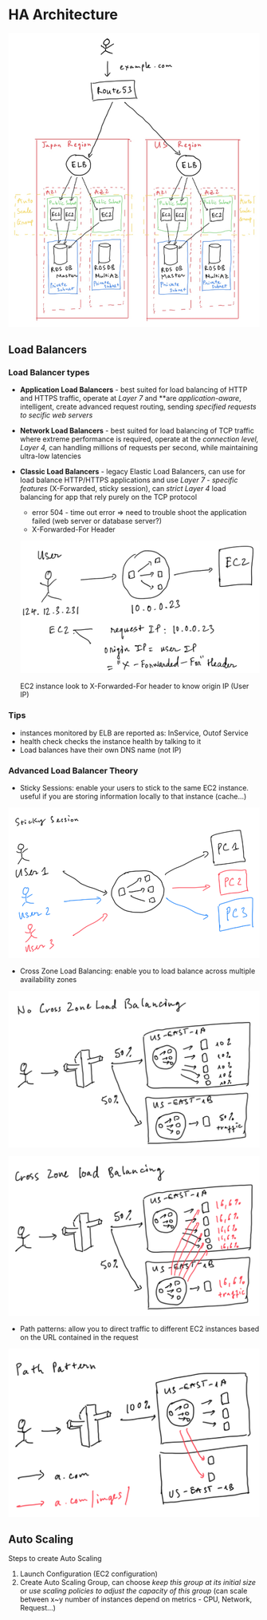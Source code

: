 # HA Architecture
![HA Architecture](images/ha-achitecture.jpeg)

## Load Balancers

### Load Balancer types

- **Application Load Balancers** - best suited for load balancing of HTTP and HTTPS traffic, operate at *Layer 7* and **are *application-aware*, intelligent, create advanced request routing, sending *specified requests to secific web servers*
- **Network Load Balancers** - best suited for load balancing of TCP traffic where extreme performance is required, operate at the *connection level, Layer 4,* can handling millions of requests per second, while maintaining ultra-low latencies
- **Classic Load Balancers** - legacy Elastic Load Balancers, can use for load balance HTTP/HTTPS applications and use *Layer 7 - specific features* (X-Forwarded, sticky session), can *strict Layer 4* load balancing for app that rely purely on the TCP protocol
    - error 504 - time out error ⇒ need to trouble shoot the application failed (web server or database server?)
    - X-Forwarded-For Header

    ![X-Forwarded-For Header](images/x-forwarded-for.png)

    EC2 instance look to X-Forwarded-For header to know origin IP (User IP)

### Tips

- instances monitored by ELB are reported as: InService, Outof Service
- health check checks the instance health by talking to it
- Load balances have their own DNS name (not IP)

### Advanced Load Balancer Theory

- Sticky Sessions: enable your users to stick to the same EC2 instance. useful if you are storing information locally to that instance (cache...)

![Sticky Sessions LB](images/sticky-session-lb.png)

- Cross Zone Load Balancing: enable you to load balance across multiple availability zones

![No Cross Zone LB](images/no-cross-zone-lb.png)

![Cross Zone LB](images/cross-zone-lb.png)

- Path patterns: allow you to direct traffic to different EC2 instances based on the URL contained in the request

![Path patterns LB](images/path-pattern-lb.png)

## Auto Scaling

Steps to create Auto Scaling

1. Launch Configuration (EC2 configuration)
2. Create Auto Scaling Group, can choose *keep this group at its initial size* or *use scaling policies to adjust the capacity of this group* (can scale between x~y number of instances depend on metrics - CPU, Network, Request...)